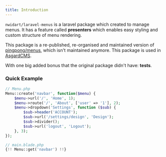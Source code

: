 ```yaml
---
title: Introduction
---
```


`nwidart/laravel-menus` is a laravel package which created to manage menus. It has a feature called **presenters** which enables easy styling and custom structure of menu rendering.

This package is a re-published, re-organised and maintained version of [pingpong/menus](https://github.com/pingpong-labs/menus), which isn't maintained anymore. This package is used in [AsgardCMS](https://asgardcms.com/).

With one big added bonus that the original package didn't have: **tests**.


### Quick Example

``` php
// Menu.php
Menu::create('navbar', function($menu) {
    $menu->url('/', 'Home', 1);
    $menu->route('/', 'About', ['user' => '1'], 2);
    $menu->dropdown('Settings', function ($sub) {
        $sub->header('ACCOUNT');
        $sub->url('/settings/design', 'Design');
        $sub->divider();
        $sub->url('logout', 'Logout');
    }, 3);
});

// main.blade.php
{!! Menu::get('navbar') !!}
```
